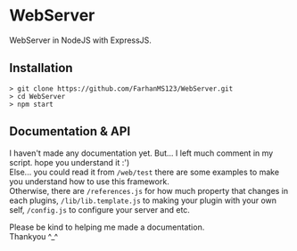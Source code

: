 # WebServer
WebServer in NodeJS with ExpressJS.

## Installation
```
> git clone https://github.com/FarhanMS123/WebServer.git
> cd WebServer
> npm start
```

## Documentation & API
I haven't made any documentation yet. But... I left much comment in my script. hope you understand it :') <br />
Else... you could read it from `/web/test` there are some examples to make you understand how to use this framework. <br />
Otherwise, there are `/references.js` for how much property that changes in each plugins, `/lib/lib.template.js` to making your plugin with your own self, `/config.js` to configure your server and etc.

Please be kind to helping me made a documentation. <br />
Thankyou ^_^